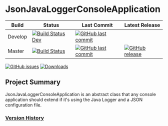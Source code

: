 # JsonJavaLoggerConsoleApplication
Build | Status | Last Commit | Latest Release
--- | --- | --- | ---
Develop | [![Build Status Dev](https://ci.appveyor.com/project/schuman-aaron/JSONJavaLoggerConsoleApplication.svg?branch=2019-12-05_-_0.0.2-Enhancement-Initial_Project-AS)](https://ci.appveyor.com/project/schuman-aaron/JSONJavaLoggerConsoleApplication) | [![GitHub last commit](https://img.shields.io/github/last-commit/schuman-aaron/JSONJavaLoggerConsoleApplication/2019-12-05_-_0.0.2-Enhancement-Initial_Project-AS)](https://github.com/schuman-aaron/JSONJavaLoggerConsoleApplication/tree/2019-12-05_-_0.0.2-Enhancement-Initial_Project-AS)
Master | [![Build Status](https://ci.appveyor.com/project/schuman-aaron/JSONJavaLoggerConsoleApplication.svg?branch=master)](https://ci.appveyor.com/project/schuman-aaron/JSONJavaLoggerConsoleApplication) | [![GitHub last commit](https://img.shields.io/github/last-commit/schuman-aaron/JSONJavaLoggerConsoleApplication/master.svg)](https://github.com/schuman-aaron/JSONJavaLoggerConsoleApplication/tree/master/) | [![GitHub release](https://img.shields.io/github/release/schuman-aaron/JSONJavaLoggerConsoleApplication.svg)](https://github.com/schuman-aaron/JSONJavaLoggerConsoleApplication/releases)

[![GitHub issues](https://img.shields.io/github/issues/schuman-aaron/JSONJavaLoggerConsoleApplication.svg)](https://github.com/schuman-aaron/JSONJavaLoggerConsoleApplication/issues)
[![Downloads](https://img.shields.io/github/downloads/schuman-aaron/JSONJavaLoggerConsoleApplication/total.svg?label=Downloads&maxAge=999)](https://github.com/schuman-aaron/JSONJavaLoggerConsoleApplication/releases)

## Project Summary
JsonJavaLoggerConsoleApplication is an abstract class that any console application should extend if it's using the Java Logger and a JSON configuration file.

### [Version History](/CHANGELOG.md)
